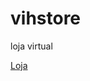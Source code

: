 # vihstore
 loja virtual
 
 <a href="https://hendersonsantos1.github.io/vihstore/Codigos/index.html">Loja</a> 

